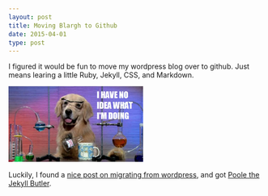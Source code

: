 ```yaml
---
layout: post
title: Moving Blargh to Github
date: 2015-04-01
type: post
---
```


I figured it would be fun to move my wordpress blog over to github.  Just means learing a little Ruby, Jekyll, CSS, and Markdown.

<img src="assets/fa5.jpg" alt="I have no idea what I'm doing" height="150">

Luckily, I found a [nice post on migrating from wordpress](http://joshualande.com/jekyll-github-pages-poole/), and got [Poole the Jekyll Butler](http://getpoole.com/). 



